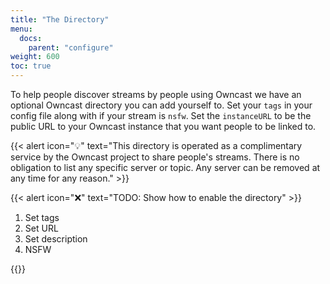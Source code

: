 ```yaml
---
title: "The Directory"
menu:
  docs:
    parent: "configure"
weight: 600
toc: true
---
```


To help people discover streams by people using Owncast we have an optional Owncast directory you can add yourself to.  Set your `tags` in your config file along with if your stream is `nsfw`.  Set the `instanceURL` to be the public URL to your Owncast instance that you want people to be linked to.

{{< alert icon="💡" text="This directory is operated as a complimentary service by the Owncast project to share people's streams. There is no obligation to list any specific server or topic. Any server can be removed at any time for any reason." >}}

{{< alert icon="❌" text="TODO: Show how to enable the directory" >}}

1. Set tags
1. Set URL
1. Set description
1. NSFW

{{<versionsupport feature="owncast directory" version="0.0.3">}}
